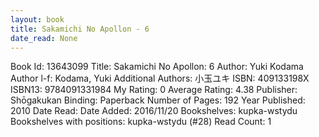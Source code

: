 ```yaml
---
layout: book
title: Sakamichi No Apollon - 6
date_read: None
---
```


Book Id: 13643099
Title: Sakamichi No Apollon: 6
Author: Yuki Kodama
Author l-f: Kodama, Yuki
Additional Authors: 小玉ユキ
ISBN: 409133198X
ISBN13: 9784091331984
My Rating: 0
Average Rating: 4.38
Publisher: Shōgakukan
Binding: Paperback
Number of Pages: 192
Year Published: 2010
Date Read: 
Date Added: 2016/11/20
Bookshelves: kupka-wstydu
Bookshelves with positions: kupka-wstydu (#28)
Read Count: 1

